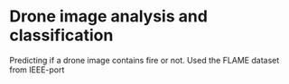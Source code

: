 # Drone image analysis and classification
Predicting if a drone image contains fire or not. 
Used the FLAME dataset from IEEE-port
